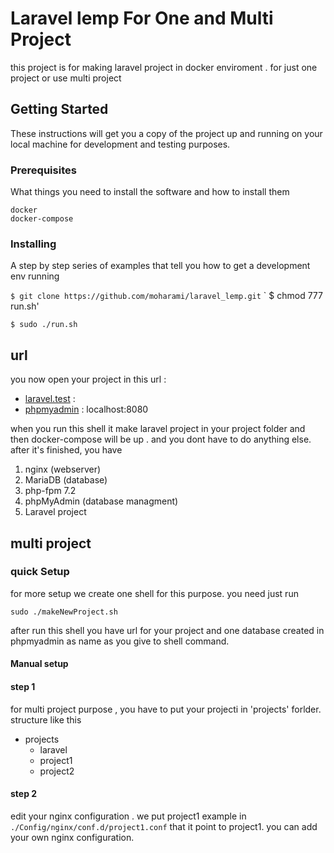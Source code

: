 # Laravel lemp For One and Multi Project

this project is for making laravel project in docker enviroment . for just one project or use multi project

## Getting Started

These instructions will get you a copy of the project up and running on your local machine for development and testing purposes.

### Prerequisites

What things you need to install the software and how to install them

```
docker 
docker-compose

```

### Installing

A step by step series of examples that tell you how to get a development env running

` $ git clone https://github.com/moharami/laravel_lemp.git `
` $ chmod 777 run.sh'

`$ sudo ./run.sh`




## url

you now open your project in this url : 

* [laravel.test](http://laravel.test/) : 
* [phpmyadmin](http://localhost:8080/) : localhost:8080


when you run this shell it make laravel project in your project folder and then docker-compose will be up . and you dont have to do anything else.
after it's finished, you have 
1. nginx  (webserver)
2. MariaDB (database)
3. php-fpm 7.2
3. phpMyAdmin (database managment)
4. Laravel project


## multi project

### quick Setup
for more setup we create one shell for this purpose. you need just run 

`sudo ./makeNewProject.sh`

after run this shell you have url for your project and one database created in phpmyadmin as name as you give to shell command.



#### Manual setup 


#### step 1
for multi project purpose , you have to put your projecti in 'projects' forlder. structure like this



+ projects
    - laravel
    - project1
    - project2


#### step 2
edit your nginx configuration . we put project1 example in `./Config/nginx/conf.d/project1.conf` that it point to project1. you can add your own nginx configuration.
